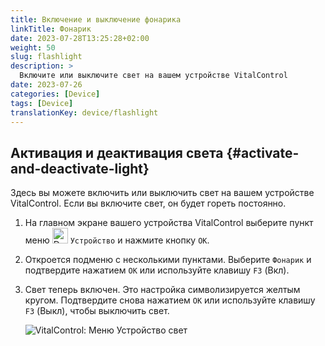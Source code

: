 ```yaml
---
title: Включение и выключение фонарика
linkTitle: Фонарик
date: 2023-07-28T13:25:28+02:00
weight: 50
slug: flashlight
description: >
  Включите или выключите свет на вашем устройстве VitalControl
date: 2023-07-26
categories: [Device]
tags: [Device]
translationKey: device/flashlight
---
```

## Активация и деактивация света {#activate-and-deactivate-light}

Здесь вы можете включить или выключить свет на вашем устройстве VitalControl. Если вы включите свет, он будет гореть постоянно.

1. На главном экране вашего устройства VitalControl выберите пункт меню <img src="/icons/device.svg" width="25" align="bottom" alt="Device" /> `Устройство` и нажмите кнопку `OK`.

2. Откроется подменю с несколькими пунктами. Выберите `Фонарик` и подтвердите нажатием `OK` или используйте клавишу `F3` (Вкл).

3. Свет теперь включен. Это настройка символизируется желтым кругом. Подтвердите снова нажатием `OK` или используйте клавишу `F3` (Выкл), чтобы выключить свет.

   ![VitalControl: Меню Устройство свет](../images/light.png "Включение и выключение света")
